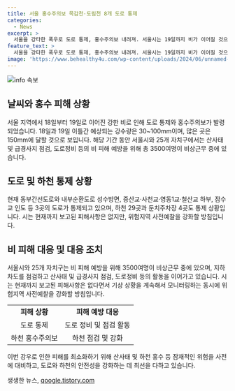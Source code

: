 ```yaml
---
title: 서울 홍수주의보 목감천·도림천 8개 도로 통제
categories:
  - News
excerpt: >
  서울을 강타한 폭우로 도로 통제, 홍수주의보 내려져. 서울시는 19일까지 비가 이어질 것으로 예상되며, 18일과 19일 이틀간 강수량은 30~100㎜이며, 많은 곳은 150㎜에 달할 것으로 보인다. 현재까지 보고된 피해사항은 없으나 시는 계속해서 모니터링하고 위험지역의 사전예찰을 강화할 계획이다. 
feature_text: >
  서울을 강타한 폭우로 도로 통제, 홍수주의보 내려져. 서울시는 19일까지 비가 이어질 것으로 예상되며, 18일과 19일 이틀간 강수량은 30~100㎜이며, 많은 곳은 150㎜에 달할 것으로 보인다. 현재까지 보고된 피해사항은 없으나 시는 계속해서 모니터링하고 위험지역의 사전예찰을 강화할 계획이다. 
image: 'https://www.behealthy4u.com/wp-content/uploads/2024/06/unnamed-file.png'
---
```


<p><img src="https://www.behealthy4u.com/wp-content/uploads/2024/06/unnamed-file.png" alt="info 속보" /></p>

<h2 data-ke-size="size26">날씨와 홍수 피해 상황</h2>

<p data-ke-size="size16">서울 지역에서 18일부터 19일로 이어진 강한 비로 인해 도로 통제와 홍수주의보가 발령되었습니다. 18일과 19일 이틀간 예상되는 강수량은 30~100mm이며, 많은 곳은 150mm에 달할 것으로 보입니다. 해당 기간 동안 서울시와 25개 자치구에서는 산사태 및 급경사지 점검, 도로정비 등의 비 피해 예방을 위해 총 3500여명이 비상근무 중에 있습니다.</p>

<h2 data-ke-size="size26">도로 및 하천 통제 상황</h2>

<p data-ke-size="size16">현재 동부간선도로와 내부순환도로 성수방면, 증산교·사천교·영동1교·철산교 하부, 잠수교 인도 등 3곳의 도로가 통제되고 있으며, 하천 29곳과 둔치주차장 4곳도 통제 상황입니다. 시는 현재까지 보고된 피해사항은 없지만, 위험지역 사전예찰을 강화할 방침입니다.</p>

<h2 data-ke-size="size26">비 피해 대응 및 대응 조치</h2>

<p data-ke-size="size16">서울시와 25개 자치구는 비 피해 예방을 위해 3500여명이 비상근무 중에 있으며, 지하차도를 점검하고 산사태 및 급경사지 점검, 도로정비 등의 활동을 이어가고 있습니다. 시는 현재까지 보고된 피해사항은 없다면서 기상 상황을 계속해서 모니터링하는 동시에 위험지역 사전예찰을 강화할 방침입니다.</p>

<table>
    <tbody>
        <tr>
            <td style="text-align: center; height: 17px;"><b>피해 상황</b></td>
            <td style="text-align: center; height: 17px;"><b>피해 예방 대응</b></td>
        </tr>
        <tr>
            <td style="text-align: center; height: 17px;">도로 통제</td>
            <td style="text-align: center; height: 17px;">도로 정비 및 점검 활동</td>
        </tr>
        <tr>
            <td style="text-align: center; height: 17px;">하천 홍수주의보</td>
            <td style="text-align: center; height: 17px;">하천 점검 및 강화</td>
        </tr>
    </tbody>
</table>

<p data-ke-size="size16">이번 강우로 인한 피해를 최소화하기 위해 산사태 및 하천 홍수 등 잠재적인 위험을 사전에 대비하고, 도로와 하천의 안전성을 강화하는 데 최선을 다하고 있습니다.</p>
생생한 뉴스, <a href="https://qoogle.tistory.com" rel="dofollow">qoogle.tistory.com</a>


